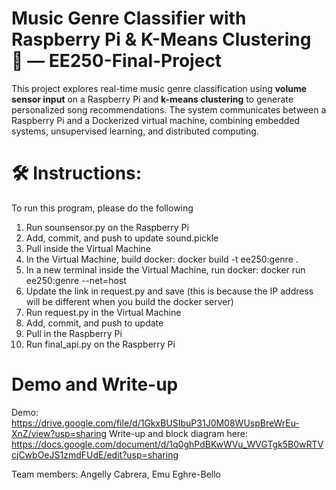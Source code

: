 # Music Genre Classifier with Raspberry Pi & K-Means Clustering 🎵 — EE250-Final-Project
This project explores real-time music genre classification using **volume sensor input** on a Raspberry Pi and **k-means clustering** to generate personalized song recommendations. The system communicates between a Raspberry Pi and a Dockerized virtual machine, combining embedded systems, unsupervised learning, and distributed computing.

# 🛠 Instructions:
To run this program, please do the following
1. Run sounsensor.py on the Raspberry Pi
2. Add, commit, and push to update sound.pickle 
3. Pull inside the Virtual Machine
4. In the Virtual Machine, build docker: docker build -t ee250:genre .
5. In a new terminal inside the Virtual Machine, run docker: docker run ee250:genre --net=host
6. Update the link in request.py and save (this is because the IP address will be different when you build the docker server)
7. Run request.py in the Virtual Machine
8. Add, commit, and push to update 
9. Pull in the Raspberry Pi
10. Run final_api.py on the Raspberry Pi

# Demo and Write-up
Demo: https://drive.google.com/file/d/1GkxBUSIbuP31J0M08WUspBreWrEu-XnZ/view?usp=sharing
Write-up and block diagram here: https://docs.google.com/document/d/1q0ghPdBKwWVu_WVGTgk5B0wRTVcjCwbOeJS1zmdFUdE/edit?usp=sharing

Team members: Angelly Cabrera, Emu Eghre-Bello

